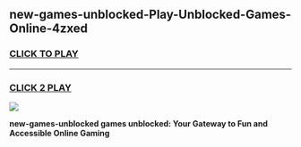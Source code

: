 
## new-games-unblocked-Play-Unblocked-Games-Online-4zxed
<h3>
<a href="https://premium76.site?title=new-games-unblocked&ref=25A">CLICK TO PLAY</a></h3>
<hr>

<h3>
<a href="https://premium76.site?title=new-games-unblocked&ref=25A">CLICK 2 PLAY</a>
  
</h3>

<a href="https://premium76.site?title=new-games-unblocked&ref=25A"><img src="https://clearcache.store/games.png"></a>


**new-games-unblocked games unblocked: Your Gateway to Fun and Accessible Online Gaming**
